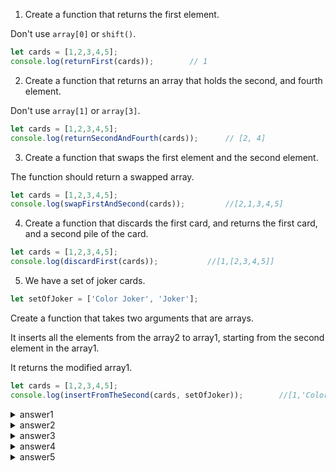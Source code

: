 
1. Create a function that returns the first element.

Don't use `array[0]` or `shift()`.

```js
let cards = [1,2,3,4,5];
console.log(returnFirst(cards));        // 1
```

2. Create a function that returns an array that holds the second, and fourth element.

Don't use `array[1]` or `array[3]`.

```js
let cards = [1,2,3,4,5];
console.log(returnSecondAndFourth(cards));      // [2, 4]
```

3. Create a function that swaps the first element and the second element.

The function should return a swapped array.

```js
let cards = [1,2,3,4,5];
console.log(swapFirstAndSecond(cards));         //[2,1,3,4,5]
```

4. Create a function that discards the first card, and returns the first card, and a second pile of the card.

```js
let cards = [1,2,3,4,5];
console.log(discardFirst(cards));           //[1,[2,3,4,5]]
```

5. We have a set of joker cards.

```js
let setOfJoker = ['Color Joker', 'Joker'];
```

Create a function that takes two arguments that are arrays.

It inserts all the elements from the array2 to array1, starting from the second element in the array1.

It returns the modified array1.

```js
let cards = [1,2,3,4,5];
console.log(insertFromTheSecond(cards, setOfJoker));        //[1,'Color Joker','Joker',3,4,5]
```


<details>

  <summary>answer1</summary>


  ```js
  function returnFirst([number1,]) {
    return number1;
  }
  ```
</details>

<details>

  <summary>answer2</summary>

  2.

  ```js
  function returnSecondFourth([,n2,,n4,]){
    return [n2, n4];
  }
  ```
</details>


<details>

  <summary>answer3</summary>

  3.

  ```js
  function swapFirstAndSecond([first,second,...rest]){
    return [second,first,...rest];
  }
  ```

</details>


<details>

  <summary>answer4</summary>

  4.

  ```js
  function discardFirst([first,...rest]){
    return [first,rest];
  }
  ```

</details>

<details>

  <summary>answer5</summary>
  
  5.

  ```js
  function insertFromTheSecond([first, ...rest], array){
    return [first, ...array, ...rest];
  }
  ```

</details>
